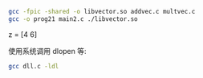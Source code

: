 ```bash
gcc -fpic -shared -o libvector.so addvec.c multvec.c
gcc -o prog21 main2.c ./libvector.so
```

z = [4 6]

使用系统调用 dlopen 等:

```bash
gcc dll.c -ldl
```
